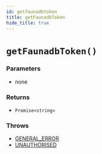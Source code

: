 ```yaml
---
id: getfaunadbtoken
title: getFaunadbToken
hide_title: true
---
```


# ``getFaunadbToken()``

### Parameters
- none

### Returns
- ``Promise<string>``

### Throws
- [GENERAL_ERROR](./../../errors/general_error)
- [UNAUTHORISED](./../errorhandler/unauthorised)

